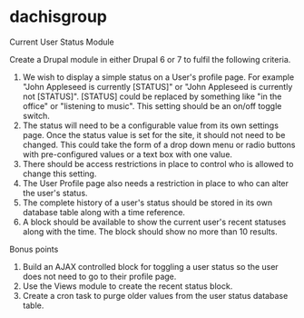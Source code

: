 dachisgroup
===========

Current User Status Module

Create a Drupal module in either Drupal 6 or 7 to fulfil the following criteria.

1. We wish to display a simple status on a User's profile page. For example
"John Appleseed is currently [STATUS]" or "John Appleseed is currently not [STATUS]".
[STATUS] could be replaced by something like "in the office" or "listening to music".
This setting should be an on/off toggle switch.
2. The status will need to be a configurable value from its own settings page.
Once the status value is set for the site, it should not need to be changed. This
could take the form of a drop down menu or radio buttons with pre-configured values
or a text box with one value.
3. There should be access restrictions in place to control who is allowed to change this setting.
4. The User Profile page also needs a restriction in place to who can alter the user's status.
5. The complete history of a user's status should be stored in its own database
table along with a time reference.
6. A block should be available to show the current user's recent statuses along
with the time. The block should show no more than 10 results.

Bonus points

1. Build an AJAX controlled block for toggling a user status so the user does not
need to go to their profile page.
2. Use the Views module to create the recent status block.
3. Create a cron task to purge older values from the user status database table.
